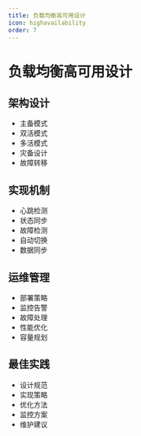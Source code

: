 ```yaml
---
title: 负载均衡高可用设计
icon: highavailability
order: 7
---
```


# 负载均衡高可用设计

## 架构设计
- 主备模式
- 双活模式
- 多活模式
- 灾备设计
- 故障转移

## 实现机制
- 心跳检测
- 状态同步
- 故障检测
- 自动切换
- 数据同步

## 运维管理
- 部署策略
- 监控告警
- 故障处理
- 性能优化
- 容量规划

## 最佳实践
- 设计规范
- 实现策略
- 优化方法
- 监控方案
- 维护建议

